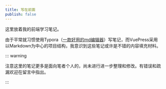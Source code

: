 ```yaml
---
title: 写在前面
publish: false
---
```


这里放着我的前端学习笔记。

由于平常就习惯使用Typora（[一款好用的md编辑器](https://www.typora.io/)）写笔记，而VuePress采用以Markdown为中心的项目结构，我意识到这些笔记或许是不错的内容填充材料。



::: warning

注意这里的笔记更多是面向笔者个人的，尚未进行进一步整理和修改。有错误和疏漏欢迎在留言中指出。

:::




